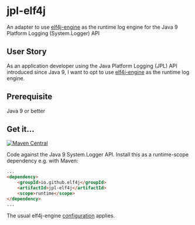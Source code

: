 # jpl-elf4j

An adapter to use [elf4j-engine](https://github.com/elf4j/elf4j-engine) as the runtime log engine for the Java 9
Platform Logging (System.Logger) API

## User Story

As an application developer using the Java Platform Logging (JPL) API introduced since Java 9, I want to opt to
use [elf4j-engine](https://github.com/elf4j/elf4j-engine) as the runtime log engine.

## Prerequisite

Java 9 or better

## Get it...

[![Maven Central](https://img.shields.io/maven-central/v/io.github.elf4j/jpl-elf4j.svg?label=Maven%20Central)](https://central.sonatype.com/search?smo=true&q=pkg%253Amaven%252Fio.github.elf4j%252Fjpl-elf4j)

Code against the Java 9 System.Logger API. Install this as a runtime-scope dependency e.g. with Maven:

```html
...
<dependency>
    <groupId>io.github.elf4j</groupId>
    <artifactId>jpl-elf4j</artifactId>
    <scope>runtime</scope>
</dependency>
...
```

The usual elf4j-engine [configuration](https://github.com/elf4j/elf4j-impl#configuration) applies.
